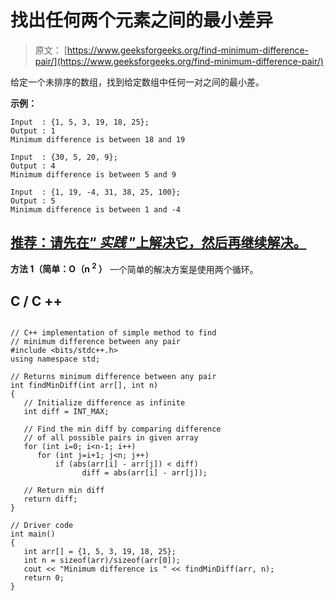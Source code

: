 # 找出任何两个元素之间的最小差异

> 原文： [https://www.geeksforgeeks.org/find-minimum-difference-pair/](https://www.geeksforgeeks.org/find-minimum-difference-pair/)

给定一个未排序的数组，找到给定数组中任何一对之间的最小差。

**示例：**

```
Input  : {1, 5, 3, 19, 18, 25};
Output : 1
Minimum difference is between 18 and 19

Input  : {30, 5, 20, 9};
Output : 4
Minimum difference is between 5 and 9

Input  : {1, 19, -4, 31, 38, 25, 100};
Output : 5
Minimum difference is between 1 and -4

```

## [推荐：请先在“ ***<u>实践</u>*** ”上解决它，然后再继续解决。](https://practice.geeksforgeeks.org/problems/minimum-difference-pair/0)

**方法 1（简单：O（n <sup>2</sup> ）**
一个简单的解决方案是使用两个循环。

## C / C ++

```

// C++ implementation of simple method to find 
// minimum difference between any pair 
#include <bits/stdc++.h> 
using namespace std; 

// Returns minimum difference between any pair 
int findMinDiff(int arr[], int n) 
{ 
   // Initialize difference as infinite 
   int diff = INT_MAX; 

   // Find the min diff by comparing difference 
   // of all possible pairs in given array 
   for (int i=0; i<n-1; i++) 
      for (int j=i+1; j<n; j++) 
          if (abs(arr[i] - arr[j]) < diff) 
                diff = abs(arr[i] - arr[j]); 

   // Return min diff 
   return diff; 
} 

// Driver code 
int main() 
{ 
   int arr[] = {1, 5, 3, 19, 18, 25}; 
   int n = sizeof(arr)/sizeof(arr[0]); 
   cout << "Minimum difference is " << findMinDiff(arr, n); 
   return 0; 
} 

```